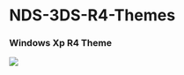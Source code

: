 # NDS-3DS-R4-Themes

### Windows Xp R4 Theme

<img src="https://cdn.discordapp.com/attachments/766063443068321832/1185593362850525184/screen.jpg?ex=65902cdc&is=657db7dc&hm=b6214c16a1855252ff600c4d6dc2df7e842e5ce7016588bf5339a5b0b9b34116&">
